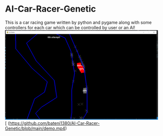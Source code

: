 # AI-Car-Racer-Genetic
This is a car racing game written by python and pygame along with some controllers for each car which can be controlled by user or an AI!
![](https://github.com/bateni1380/AI-Car-Racer-Genetic/blob/main/Capture.PNG)
[
(https://github.com/bateni1380/AI-Car-Racer-Genetic/blob/main/demo.mp4)
